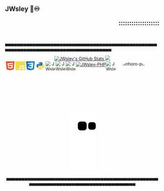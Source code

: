 ##                                 JWsley 💢♾️  <p  align="right"> :::::::::::::::::::<br> <img width="100" height="15" src="https://profile-counter.glitch.me/JWsley/count.svg" /></p>


▄▄▄▄▄▄▄▄▄▄▄▄▄▄▄▄▄▄▄▄▄▄▄▄▄▄▄▄▄▄▄▄▄▄▄▄▄▄▄▄▄▄▄▄▄▄▄▄▄▄▄▄▄▄▄▄▄▄▄▄▄▄▄▄▄▄▄▄▄▄▄▄▄▄▄▄▄▄▄▄▄▄▄▄▄


                                                                                                                  
<div align="center">
  
  
  
  <a href="app.lofi.co">
    <a href="app.lofi.co">    
     <img height="150rem" alt="JWsley's GitHub Stats" src="https://awesome-github-stats.azurewebsites.net/user-stats/JWsley?cardType=github&theme=dark" />  </a>
  <img height="150em" src="https://github-readme-stats.vercel.app/api/top-langs/?username=JWsley&layout=compact&langs_count=7&theme=dark"/>
</div>
  <center>
  <div style="display: flex;" align="center"><br>
   <img align="center" alt="JWsley-HTML" height="30" width="33" src="https://raw.githubusercontent.com/devicons/devicon/master/icons/html5/html5-original.svg">
   <img align="center" alt="Js" height="30" width="33" src="https://raw.githubusercontent.com/devicons/devicon/master/icons/javascript/javascript-plain.svg">
   <img align="center" alt="JWsley-CSS" height="30" width="33" src="https://raw.githubusercontent.com/devicons/devicon/master/icons/css3/css3-original.svg">
   <img align="center" alt="JWsley-Python" height="30" width="33" src="https://raw.githubusercontent.com/devicons/devicon/master/icons/python/python-original.svg">
   <img align="center" alt="JWsley-MySQL" height="30" width="33" src="https://cdn.jsdelivr.net/gh/devicons/devicon/icons/mysql/mysql-original.svg">
  
    
   <img align="center" alt="JWsley-Ionic" height="30" width="33" src="https://cdn.jsdelivr.net/gh/devicons/devicon/icons/ionic/ionic-original.svg">
  
    
   <img align="center" alt="JWsley-TypeScript" height="30" width="33" src="https://cdn.jsdelivr.net/gh/devicons/devicon/icons/typescript/typescript-original.svg"> 
   <a href="https://github.com/JWsley/crudPHP-Completo"><img align="center" alt="JWsley-PHP" height="50" width="50" src="https://cdn.jsdelivr.net/gh/devicons/devicon/icons/php/php-original.svg"></a>
    
    
   <img align="center" alt="JWsley-Wordpress" height="30" width="33" src="https://cdn.jsdelivr.net/gh/devicons/devicon/icons/wordpress/wordpress-plain.svg">
   
   <img align="center" alt="minhoro-photo" height="150" style= "border-radius:80px;" src="https://flyclipart.com/thumb2/scratch-studio-179025.png">
</div>       
    <center/>
 
  

  

  
  ![Snake animation](https://github.com/JWsley/JWsley/blob/output/github-contribution-grid-snake.svg)


▄▄▄▄▄▄▄▄▄▄▄▄▄▄▄▄▄▄▄▄▄▄▄▄▄▄▄▄▄▄▄▄▄▄▄▄▄▄▄▄▄▄▄▄▄▄▄▄▄▄▄▄▄▄▄▄▄▄▄▄▄▄▄▄▄▄▄▄▄▄▄▄▄▄▄▄▄▄▄▄▄▄▄▄▄

